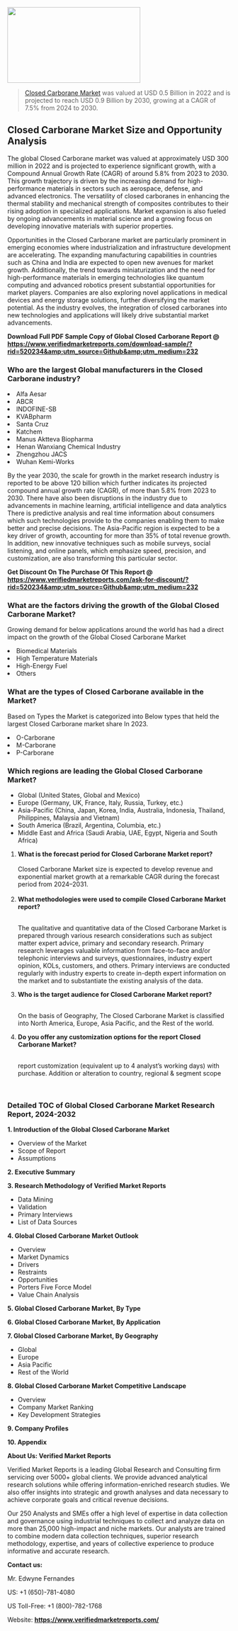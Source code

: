 
<img src="https://ffe5etoiles.com/wp-content/uploads/2024/12/MST1-300x171.png" alt="" width="300" height="171" class="alignnone size-medium wp-image-20088" /><blockquote><p><p><a href="https://www.verifiedmarketreports.com/download-sample/?rid=520234&utm_source=Github&utm_medium=232" target="_blank">Closed Carborane Market</a> was valued at USD 0.5 Billion in 2022 and is projected to reach USD 0.9 Billion by 2030, growing at a CAGR of 7.5% from 2024 to 2030.</p></blockquote><p><h2>Closed Carborane Market Size and Opportunity Analysis</h2><p>The global Closed Carborane market was valued at approximately USD 300 million in 2022 and is projected to experience significant growth, with a Compound Annual Growth Rate (CAGR) of around 5.8% from 2023 to 2030. This growth trajectory is driven by the increasing demand for high-performance materials in sectors such as aerospace, defense, and advanced electronics. The versatility of closed carboranes in enhancing the thermal stability and mechanical strength of composites contributes to their rising adoption in specialized applications. Market expansion is also fueled by ongoing advancements in material science and a growing focus on developing innovative materials with superior properties.</p><p>Opportunities in the Closed Carborane market are particularly prominent in emerging economies where industrialization and infrastructure development are accelerating. The expanding manufacturing capabilities in countries such as China and India are expected to open new avenues for market growth. Additionally, the trend towards miniaturization and the need for high-performance materials in emerging technologies like quantum computing and advanced robotics present substantial opportunities for market players. Companies are also exploring novel applications in medical devices and energy storage solutions, further diversifying the market potential. As the industry evolves, the integration of closed carboranes into new technologies and applications will likely drive substantial market advancements.</p></p><p class=""><strong>Download Full PDF Sample Copy of Global Closed Carborane Report @ <a href="https://www.verifiedmarketreports.com/download-sample/?rid=520234&amp;utm_source=Github&amp;utm_medium=232" target="_blank">https://www.verifiedmarketreports.com/download-sample/?rid=520234&amp;utm_source=Github&amp;utm_medium=232</a></strong></p><h3 id="" class="">Who are the largest Global manufacturers in the Closed Carborane industry?</h3><p><li>Alfa Aesar</li><li> ABCR</li><li> INDOFINE-SB</li><li> KVABpharm</li><li> Santa Cruz</li><li> Katchem</li><li> Manus Aktteva Biopharma</li><li> Henan Wanxiang Chemical Industry</li><li> Zhengzhou JACS</li><li> Wuhan Kemi-Works</li></p><div class=""><div class="" dir="" data-message-author-role="" data-message-id="" data-message-model-slug=""><div class=""><div class=""><div class=""><div class="" dir="" data-message-author-role="" data-message-id="" data-message-model-slug=""><div class=""><div class=""><p>By the year 2030, the scale for growth in the market research industry is reported to be above 120 billion which further indicates its projected compound annual growth rate (CAGR), of more than 5.8% from 2023 to 2030. There have also been disruptions in the industry due to advancements in machine learning, artificial intelligence and data analytics There is predictive analysis and real time information about consumers which such technologies provide to the companies enabling them to make better and precise decisions. The Asia-Pacific region is expected to be a key driver of growth, accounting for more than 35% of total revenue growth. In addition, new innovative techniques such as mobile surveys, social listening, and online panels, which emphasize speed, precision, and customization, are also transforming this particular sector.</p><p><strong>Get Discount On The Purchase Of This Report @&nbsp; <a href="https://www.verifiedmarketreports.com/ask-for-discount/?rid=520234&amp;utm_source=Github&amp;utm_medium=232" target="_blank">https://www.verifiedmarketreports.com/ask-for-discount/?rid=520234&amp;utm_source=Github&amp;utm_medium=232</a></strong></p></div></div></div></div></div></div></div></div><h3 id="" class="">What are the factors driving the growth of the Global Closed Carborane Market?</h3><p id="" class="">Growing demand for below applications around the world has had a direct impact on the growth of the Global Closed Carborane Market</p><p id="" class=""><li>Biomedical Materials</li><li> High Temperature Materials</li><li> High-Energy Fuel</li><li> Others</li></p><h3 id="" class="">What are the types of Closed Carborane available in the Market?</h3><p id="" class="">Based on Types the Market is categorized into Below types that held the largest Closed Carborane market share In 2023.</p><p id="" class=""><li>O-Carborane</li><li> M-Carborane</li><li> P-Carborane</li></p><h3 id="" class="">Which regions are leading the Global Closed Carborane Market?</h3><ul><li>Global (United States, Global and Mexico)</li><li>Europe (Germany, UK, France, Italy, Russia, Turkey, etc.)</li><li>Asia-Pacific (China, Japan, Korea, India, Australia, Indonesia, Thailand, Philippines, Malaysia and Vietnam)</li><li>South America (Brazil, Argentina, Columbia, etc.)</li><li>Middle East and Africa (Saudi Arabia, UAE, Egypt, Nigeria and South Africa)</li></ul><p><ol><li><strong>What is the forecast period for Closed Carborane Market report?<br /></strong><br /><span data-sheets-root="1" data-sheets-value="{&quot;1&quot;:2,&quot;2&quot;:&quot;XXXX size is expected to develop revenue and exponential market growth at a remarkable CAGR during the forecast period from 2024&ndash;2030.&quot;}" data-sheets-userformat="{&quot;2&quot;:12674,&quot;4&quot;:{&quot;1&quot;:2,&quot;2&quot;:16776960},&quot;10&quot;:2,&quot;11&quot;:0,&quot;15&quot;:&quot;Arial&quot;,&quot;16&quot;:12}">Closed Carborane Market size is expected to develop revenue and exponential market growth at a remarkable CAGR during the forecast period from 2024&ndash;2031.</span><br /><br /></li><li><strong>What methodologies were used to compile Closed Carborane Market report?<br /><br /></strong><p>The qualitative and quantitative data of the&nbsp;Closed Carborane Market is prepared through various research considerations such as subject matter expert advice, primary and secondary research. Primary research leverages valuable information from face-to-face and/or telephonic interviews and surveys, questionnaires, industry expert opinion, KOLs, customers, and others. Primary interviews are conducted regularly with industry experts to create in-depth expert information on the market and to substantiate the existing analysis of the data.&nbsp;</p></li><li><strong>Who is the target audience for Closed Carborane Market report?<br /><br /></strong><p>On the basis of Geography, The&nbsp;Closed Carborane Market is classified into North America, Europe, Asia Pacific, and the Rest of the world.</p></li><li><strong>Do you offer any customization options for the report Closed Carborane Market?<br /><br /></strong><p>report customization (equivalent up to 4 analyst&rsquo;s working days) with purchase. Addition or alteration to country, regional &amp; segment scope</p><p>&nbsp;</p></li></ol></p><h3 id="" class="">Detailed TOC of Global Closed Carborane Market Research Report, 2024-2032</h3><p id="" class=""><strong>1. Introduction of the Global Closed Carborane Market</strong></p><ul><li>Overview of the Market</li><li>Scope of Report</li><li>Assumptions</li></ul><p id="" class=""><strong>2. Executive Summary</strong></p><p id="" class=""><strong>3. Research Methodology of&nbsp;Verified Market Reports</strong></p><ul><li>Data Mining</li><li>Validation</li><li>Primary Interviews</li><li>List of Data Sources</li></ul><p id="" class=""><strong>4. Global Closed Carborane Market Outlook</strong></p><ul><li>Overview</li><li>Market Dynamics</li><li>Drivers</li><li>Restraints</li><li>Opportunities</li><li>Porters Five Force Model</li><li>Value Chain Analysis</li></ul><p id="" class=""><strong>5. Global Closed Carborane Market, By&nbsp;Type</strong></p><p id="" class=""><strong>6. Global Closed Carborane Market, By Application</strong></p><p id="" class=""><strong>7. Global Closed Carborane Market, By Geography</strong></p><ul><li>Global</li><li>Europe</li><li>Asia Pacific</li><li>Rest of the World</li></ul><p id="" class=""><strong>8. Global Closed Carborane Market Competitive Landscape</strong></p><ul><li>Overview</li><li>Company Market Ranking</li><li>Key Development Strategies</li></ul><p id="" class=""><strong>9. Company Profiles</strong></p><p id="" class=""><strong>10. Appendix</strong></p><p id="" class=""><strong>About Us: Verified Market Reports</strong></p><p id="" class="">Verified Market Reports is a leading Global Research and Consulting firm servicing over 5000+ global clients. We provide advanced analytical research solutions while offering information-enriched research studies. We also offer insights into strategic and growth analyses and data necessary to achieve corporate goals and critical revenue decisions.</p><p id="" class="">Our 250 Analysts and SMEs offer a high level of expertise in data collection and governance using industrial techniques to collect and analyze data on more than 25,000 high-impact and niche markets. Our analysts are trained to combine modern data collection techniques, superior research methodology, expertise, and years of collective experience to produce informative and accurate research.</p><p id="" class=""><strong>Contact us:</strong></p><p id="" class="">Mr. Edwyne Fernandes</p><p id="" class="">US: +1 (650)-781-4080</p><p id="" class="">US Toll-Free: +1 (800)-782-1768</p><p id="" class="">Website: <a target="" data-test-app-aware-link=""><strong>https://www.verifiedmarketreports.com/</strong></a></p>
